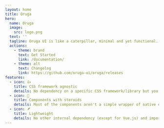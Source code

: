 ```yaml
---
layout: home
title: Oruga
hero:
  name: Oruga
  image: 
    src: logo.png
  text: ''
  tagline: Oruga UI is like a caterpillar, minimal and yet functional. It's in your hands turning it into a butterfly
  actions:
    - theme: brand
      text: Get Started
      link: /documentation/
    - theme: alt
      text: Changelog
      link: https://github.com/oruga-ui/oruga/releases
features:
  - icon: 👍
    title: CSS framework agnostic
    details: No dependency on a specific CSS framework/library but you can easily integrate the components with one of them because they are fully customizable in different ways
  - icon: 💪
    title: Components with steroids
    details: Most of the components aren't a simple wrapper of native elements but they add new and custom features
  - icon: 🪶
    title: Lightweight
    details: No other internal dependency (except for Vue.js) and import only components that you need
---
```

<div style="padding: 1rem; display: flex; align-items: center; justify-content: center;">
  <Carbon />
</div>